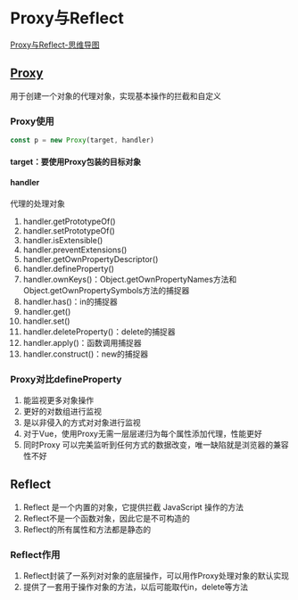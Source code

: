 # Proxy与Reflect

[Proxy与Reflect-思维导图](./mind/06-Proxy与Reflect.html)

## [Proxy](https://developer.mozilla.org/zh-CN/docs/Web/JavaScript/Reference/Global_Objects/Proxy)

用于创建一个对象的代理对象，实现基本操作的拦截和自定义

### Proxy使用

```js
const p = new Proxy(target, handler)
```

#### target：要使用Proxy包装的目标对象

#### handler

代理的处理对象

01. handler.getPrototypeOf()
02. handler.setPrototypeOf()
03. handler.isExtensible()
04. handler.preventExtensions()
05. handler.getOwnPropertyDescriptor()
06. handler.defineProperty()
07. handler.ownKeys()：Object.getOwnPropertyNames方法和Object.getOwnPropertySymbols方法的捕捉器
08. handler.has()：in的捕捉器
09. handler.get()
10. handler.set()
11. handler.deleteProperty()：delete的捕捉器
12. handler.apply()：函数调用捕捉器
13. handler.construct()：new的捕捉器

### Proxy对比defineProperty

01. 能监视更多对象操作
02. 更好的对数组进行监视
03. 是以非侵入的方式对对象进行监视
04. 对于Vue，使用Proxy无需一层层递归为每个属性添加代理，性能更好
05. 同时Proxy 可以完美监听到任何方式的数据改变，唯一缺陷就是浏览器的兼容性不好

## Reflect

01. Reflect 是一个内置的对象，它提供拦截 JavaScript 操作的方法
02. Reflect不是一个函数对象，因此它是不可构造的
03. Reflect的所有属性和方法都是静态的

### Reflect作用

01. Reflect封装了一系列对对象的底层操作，可以用作Proxy处理对象的默认实现
02. 提供了一套用于操作对象的方法，以后可能取代in，delete等方法
